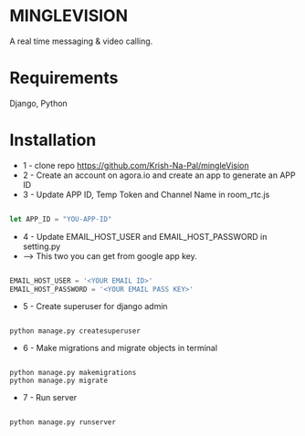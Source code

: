 # MINGLEVISION
A real time messaging & video calling.
# Requirements
Django, Python
# Installation
* 1 - clone repo https://github.com/Krish-Na-Pal/mingleVision
* 2 - Create an account on agora.io and create an app to generate an APP ID
* 3 - Update APP ID, Temp Token and Channel Name in room_rtc.js
```javascript

let APP_ID = "YOU-APP-ID"
```
* 4 - Update EMAIL_HOST_USER and EMAIL_HOST_PASSWORD in setting.py
* --> This two you can get from google app key.
```python

EMAIL_HOST_USER = '<YOUR EMAIL ID>'
EMAIL_HOST_PASSWORD = '<YOUR EMAIL PASS KEY>'
```
* 5 - Create superuser for django admin
```terminal

python manage.py createsuperuser
```
* 6 - Make migrations and migrate objects in terminal
```command

python manage.py makemigrations
python manage.py migrate
```
* 7 - Run server
```terminal

python manage.py runserver
```
